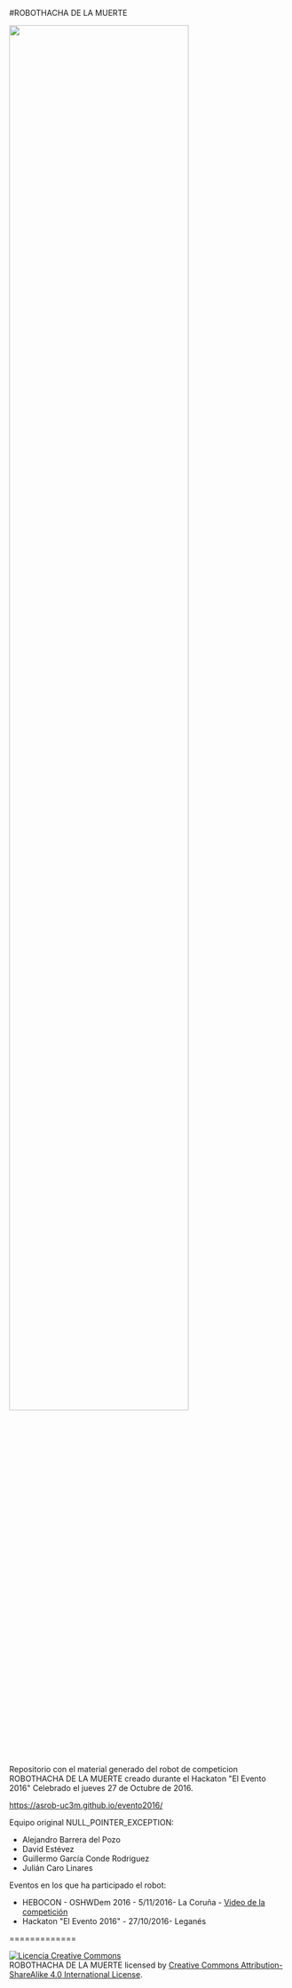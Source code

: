 #ROBOTHACHA DE LA MUERTE

<img src="./media/images/robothacha.jpg" width="80%" alt="">

Repositorio con el material generado del robot de competicion ROBOTHACHA DE LA MUERTE creado durante el Hackaton "El Evento 2016" Celebrado el jueves 27 de Octubre de 2016.

<a href="https://asrob-uc3m.github.io/evento2016/">https://asrob-uc3m.github.io/evento2016/</a>

Equipo original NULL_POINTER_EXCEPTION:

* Alejandro Barrera del Pozo
* David Estévez
* Guillermo García Conde Rodriguez
* Julián Caro Linares

Eventos en los que ha participado el robot:

* HEBOCON - OSHWDem 2016 - 5/11/2016- La Coruña - <a href="https://youtu.be/syvnGW0P9tE">Video de la competición</a>
* Hackaton "El Evento 2016" - 27/10/2016- Leganés

=============

<a rel="license" href="http://creativecommons.org/licenses/by-sa/4.0/"><img alt="Licencia Creative Commons" style="border-width:0" src="https://i.creativecommons.org/l/by-sa/4.0/88x31.png" /></a><br /><span xmlns:dct="http://purl.org/dc/terms/" property="dct:title">ROBOTHACHA DE LA MUERTE</span> licensed by <a rel="license" href="http://creativecommons.org/licenses/by-sa/4.0/">Creative Commons Attribution-ShareAlike 4.0 International License</a>.
